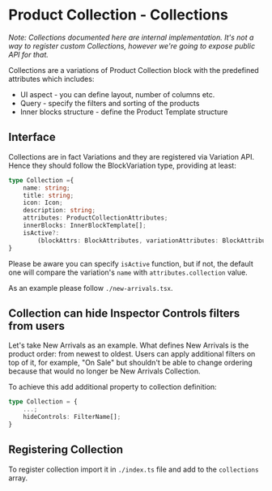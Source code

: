 # Product Collection - Collections

_Note: Collections documented here are internal implementation. It's not a way to register custom Collections, however we're going to expose public API for that._

Collections are a variations of Product Collection block with the predefined attributes which includes:

- UI aspect - you can define layout, number of columns etc.
- Query - specify the filters and sorting of the products
- Inner blocks structure - define the Product Template structure

## Interface

Collections are in fact Variations and they are registered via Variation API. Hence they should follow the BlockVariation type, providing at least:

```typescript
type Collection ={
	name: string;
	title: string;
	icon: Icon;
	description: string;
	attributes: ProductCollectionAttributes;
	innerBlocks: InnerBlockTemplate[];
	isActive?:
		(blockAttrs: BlockAttributes, variationAttributes: BlockAttributes) => boolean;
}
```

Please be aware you can specify `isActive` function, but if not, the default one will compare the variation's `name` with `attributes.collection` value.

As an example please follow `./new-arrivals.tsx`.

## Collection can hide Inspector Controls filters from users

Let's take New Arrivals as an example. What defines New Arrivals is the product order: from newest to oldest. Users can apply additional filters on top of it, for example, "On Sale" but shouldn't be able to change ordering because that would no longer be New Arrivals Collection.

To achieve this add additional property to collection definition:

```typescript
type Collection = {
	...;
	hideControls: FilterName[];
}
```

## Registering Collection

To register collection import it in `./index.ts` file and add to the `collections` array.
